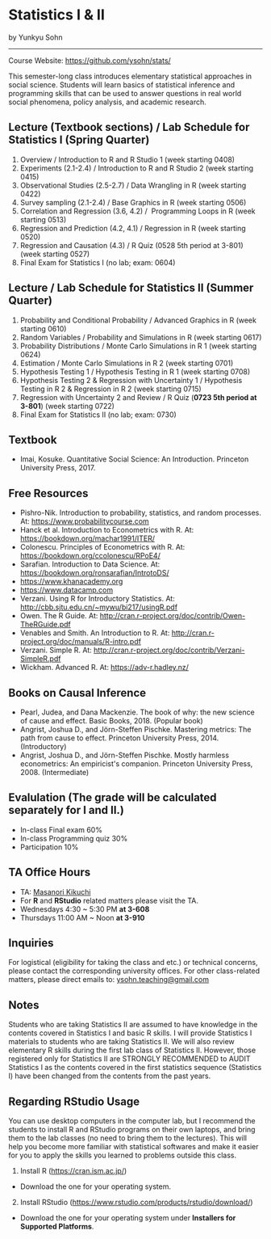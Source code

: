 # Statistics I & II

by Yunkyu Sohn

---

Course Website: https://github.com/ysohn/stats/

This semester-long class introduces elementary statistical approaches in social science. Students will learn basics of statistical inference and programming skills that can be used to answer questions in real world social phenomena, policy analysis, and academic research.

## Lecture (Textbook sections) / Lab Schedule for Statistics I (Spring Quarter)
1. Overview / Introduction to R and R Studio 1 (week starting 0408)
2. Experiments (2.1-2.4) / Introduction to R and R Studio 2 (week starting 0415)
3. Observational Studies (2.5-2.7) / Data Wrangling in R (week starting 0422)
4. Survey sampling (2.1-2.4) / Base Graphics in R (week starting 0506)
5. Correlation and Regression (3.6, 4.2) /  Programming Loops in R (week starting 0513)
6. Regression and Prediction (4.2, 4.1) / Regression in R (week starting 0520)
7. Regression and Causation (4.3) / R Quiz (0528 5th period at 3-801) (week starting 0527)
8. Final Exam for Statistics I (no lab; exam: 0604)

## Lecture / Lab Schedule for Statistics II (Summer Quarter)
1. Probability and Conditional Probability / Advanced Graphics in R (week starting 0610)
2. Random Variables / Probability and Simulations in R (week starting 0617)
3. Probability Distributions / Monte Carlo Simulations in R 1 (week starting 0624)
4. Estimation / Monte Carlo Simulations in R 2 (week starting 0701)
5. Hypothesis Testing 1 / Hypothesis Testing in R 1 (week starting 0708)
6. Hypothesis Testing 2 & Regression with Uncertainty 1 / Hypothesis Testing in R 2 & Regression in R 2 (week starting 0715)
7. Regression with Uncertainty 2 and Review / R Quiz (**0723 5th period at 3-801**) (week starting 0722)
8. Final Exam for Statistics II (no lab; exam: 0730)

## Textbook
* Imai, Kosuke. Quantitative Social Science: An Introduction. Princeton University Press, 2017.

## Free Resources
* Pishro-Nik. Introduction to probability, statistics, and random processes. At: https://www.probabilitycourse.com
* Hanck et al. Introduction to Econometrics with R. At: https://bookdown.org/machar1991/ITER/
* Colonescu. Principles of Econometrics with R. At: https://bookdown.org/ccolonescu/RPoE4/
* Sarafian. Introduction to Data Science. At: https://bookdown.org/ronsarafian/IntrotoDS/
* https://www.khanacademy.org
* https://www.datacamp.com
* Verzani. Using R for Introductory Statistics. At: http://cbb.sjtu.edu.cn/~mywu/bi217/usingR.pdf
* Owen. The R Guide. At: http://cran.r-project.org/doc/contrib/Owen-TheRGuide.pdf
* Venables and Smith. An Introduction to R. At: http://cran.r-project.org/doc/manuals/R-intro.pdf
* Verzani. Simple R. At: http://cran.r-project.org/doc/contrib/Verzani-SimpleR.pdf
* Wickham. Advanced R. At: https://adv-r.hadley.nz/

## Books on Causal Inference
* Pearl, Judea, and Dana Mackenzie. The book of why: the new science of cause and effect. Basic Books, 2018. (Popular book)
* Angrist, Joshua D., and Jörn-Steffen Pischke. Mastering metrics: The path from cause to effect. Princeton University Press, 2014. (Introductory)
* Angrist, Joshua D., and Jörn-Steffen Pischke. Mostly harmless econometrics: An empiricist's companion. Princeton University Press, 2008. (Intermediate)

## Evalulation (The grade will be calculated separately for I and II.)
* In-class Final exam 60%
* In-class Programming quiz 30%
* Participation 10%

## TA Office Hours

* TA: [Masanori Kikuchi](mailto:waseda.statistics@gmail.com)
* For **R** and **RStudio** related matters please visit the TA.
* Wednesdays 4:30 ~ 5:30 PM **at 3-608**
* Thursdays 11:00 AM ~ Noon **at 3-910**

## Inquiries
For logistical (eligibility for taking the class and etc.) or technical concerns, please contact the corresponding university offices. For other class-related matters, please direct emails to: ysohn.teaching@gmail.com

## Notes
Students who are taking Statistics II are assumed to have knowledge in the contents covered in Statistics I and basic R skills. I will provide Statistics I materials to students who are taking Statistics II. We will also review elementary R skills during the first lab class of Statistics II. However, those registered only for Statistics II are STRONGLY RECOMMENDED to AUDIT Statistics I as the contents covered in the first statistics sequence (Statistics I) have been changed from the contents from the past years.

## Regarding RStudio Usage
You can use desktop computers in the computer lab, but I recommend the students to install R and RStudio programs on their own laptops, and bring them to the lab classes (no need to bring them to the lectures). This will help you become more familiar with statistical softwares and make it easier for you to apply the skills you learned to problems outside this class.

1. Install R (https://cran.ism.ac.jp/)
* Download the one for your operating system.
2. Install RStudio (https://www.rstudio.com/products/rstudio/download/)
* Download the one for your operating system under **Installers for Supported Platforms**.
